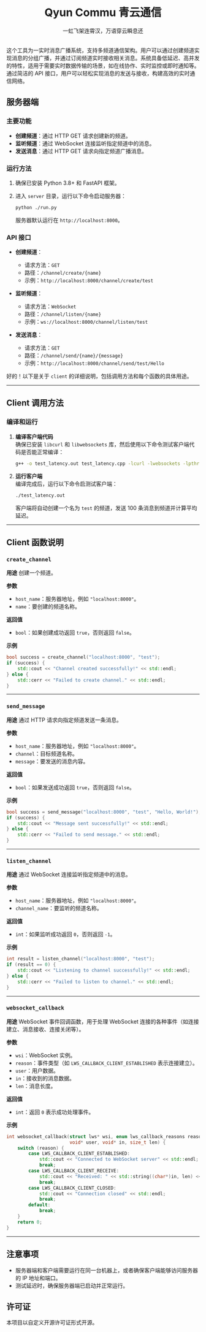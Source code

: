 <div align="center">
<h1>Qyun Commu 青云通信</h1>
<div>一虹飞架连霄汉，万语穿云瞬息还</div>
<br>
</div>

这个工具为一实时消息广播系统，支持多频道通信架构。用户可以通过创建频道实现消息的分组广播，并通过订阅频道实时接收相关消息。系统具备低延迟、高并发的特性，适用于需要实时数据传输的场景，如在线协作、实时监控或即时通知等。通过简洁的 API 接口，用户可以轻松实现消息的发送与接收，构建高效的实时通信网络。

## 服务器端

### 主要功能

- **创建频道**：通过 HTTP GET 请求创建新的频道。
- **监听频道**：通过 WebSocket 连接监听指定频道中的消息。
- **发送消息**：通过 HTTP GET 请求向指定频道广播消息。

### 运行方法

1. 确保已安装 Python 3.8+ 和 FastAPI 框架。
2. 进入 `server` 目录，运行以下命令启动服务器：

   ```bash
   python ./run.py
   ```

   服务器默认运行在 `http://localhost:8000`。

### API 接口

- **创建频道**：
  - 请求方法：`GET`
  - 路径：`/channel/create/{name}`
  - 示例：`http://localhost:8000/channel/create/test`

- **监听频道**：
  - 请求方法：`WebSocket`
  - 路径：`/channel/listen/{name}`
  - 示例：`ws://localhost:8000/channel/listen/test`

- **发送消息**：
  - 请求方法：`GET`
  - 路径：`/channel/send/{name}/{message}`
  - 示例：`http://localhost:8000/channel/send/test/Hello`



好的！以下是关于 `client` 的详细说明，包括调用方法和每个函数的具体用途。

---

## Client 调用方法

### 编译和运行

1. **编译客户端代码**  
   确保已安装 `libcurl` 和 `libwebsockets` 库，然后使用以下命令测试客户端代码是否能正常编译：

   ```bash
   g++ -o test_latency.out test_latency.cpp -lcurl -lwebsockets -lpthread
   ```

2. **运行客户端**  
   编译完成后，运行以下命令启测试客户端：

   ```bash
   ./test_latency.out
   ```

   客户端将自动创建一个名为 `test` 的频道，发送 100 条消息到频道并计算平均延迟。

---

## Client 函数说明

### `create_channel`

**用途**
创建一个频道。

**参数**

- `host_name`：服务器地址，例如 `"localhost:8000"`。
- `name`：要创建的频道名称。

**返回值**

- `bool`：如果创建成功返回 `true`，否则返回 `false`。

**示例**

```cpp
bool success = create_channel("localhost:8000", "test");
if (success) {
    std::cout << "Channel created successfully!" << std::endl;
} else {
    std::cerr << "Failed to create channel." << std::endl;
}
```

---

### `send_message`

**用途**
通过 HTTP 请求向指定频道发送一条消息。

**参数**

- `host_name`：服务器地址，例如 `"localhost:8000"`。
- `channel`：目标频道名称。
- `message`：要发送的消息内容。

**返回值**

- `bool`：如果发送成功返回 `true`，否则返回 `false`。

**示例**

```cpp
bool success = send_message("localhost:8000", "test", "Hello, World!");
if (success) {
    std::cout << "Message sent successfully!" << std::endl;
} else {
    std::cerr << "Failed to send message." << std::endl;
}
```

---

### `listen_channel`

**用途**
通过 WebSocket 连接监听指定频道中的消息。

**参数**

- `host_name`：服务器地址，例如 `"localhost:8000"`。
- `channel_name`：要监听的频道名称。

**返回值**

- `int`：如果监听成功返回 `0`，否则返回 `-1`。

**示例**

```cpp
int result = listen_channel("localhost:8000", "test");
if (result == 0) {
    std::cout << "Listening to channel successfully!" << std::endl;
} else {
    std::cerr << "Failed to listen to channel." << std::endl;
}
```

---

### `websocket_callback`

**用途**
WebSocket 事件回调函数，用于处理 WebSocket 连接的各种事件（如连接建立、消息接收、连接关闭等）。

**参数**

- `wsi`：WebSocket 实例。
- `reason`：事件类型（如 `LWS_CALLBACK_CLIENT_ESTABLISHED` 表示连接建立）。
- `user`：用户数据。
- `in`：接收到的消息数据。
- `len`：消息长度。

**返回值**

- `int`：返回 `0` 表示成功处理事件。

**示例**

```cpp
int websocket_callback(struct lws* wsi, enum lws_callback_reasons reason,
                       void* user, void* in, size_t len) {
    switch (reason) {
        case LWS_CALLBACK_CLIENT_ESTABLISHED:
            std::cout << "Connected to WebSocket server" << std::endl;
            break;
        case LWS_CALLBACK_CLIENT_RECEIVE:
            std::cout << "Received: " << std::string((char*)in, len) << std::endl;
            break;
        case LWS_CALLBACK_CLIENT_CLOSED:
            std::cout << "Connection closed" << std::endl;
            break;
        default:
            break;
    }
    return 0;
}
```

---



## 注意事项

- 服务器端和客户端需要运行在同一台机器上，或者确保客户端能够访问服务器的 IP 地址和端口。
- 测试延迟时，确保服务器端已启动并正常运行。

## 许可证

本项目以自定义开源许可证形式开源。